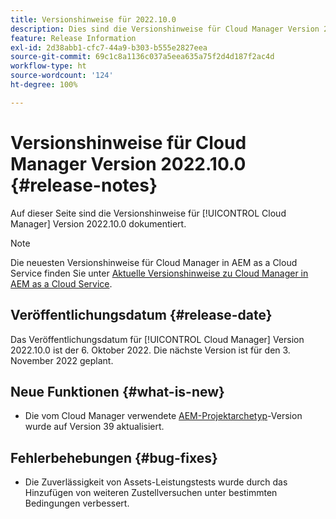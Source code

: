 ```yaml
---
title: Versionshinweise für 2022.10.0
description: Dies sind die Versionshinweise für Cloud Manager Version 2022.10.0.
feature: Release Information
exl-id: 2d38abb1-cfc7-44a9-b303-b555e2827eea
source-git-commit: 69c1c8a1136c037a5eea635a75f2d4d187f2ac4d
workflow-type: ht
source-wordcount: '124'
ht-degree: 100%

---
```



# Versionshinweise für Cloud Manager Version 2022.10.0 {#release-notes}

Auf dieser Seite sind die Versionshinweise für [!UICONTROL Cloud Manager] Version 2022.10.0 dokumentiert.

>[!NOTE]
>
>Die neuesten Versionshinweise für Cloud Manager in AEM as a Cloud Service finden Sie unter [Aktuelle Versionshinweise zu Cloud Manager in AEM as a Cloud Service](https://experienceleague.adobe.com/docs/experience-manager-cloud-service/content/implementing/using-cloud-manager/release-notes-cloud-manager/release-notes-cm-current.html?lang=de).

## Veröffentlichungsdatum {#release-date}

Das Veröffentlichungsdatum für [!UICONTROL Cloud Manager] Version 2022.10.0 ist der 6. Oktober 2022. Die nächste Version ist für den 3. November 2022 geplant.

## Neue Funktionen {#what-is-new}

* Die vom Cloud Manager verwendete [AEM-Projektarchetyp](https://experienceleague.adobe.com/docs/experience-manager-core-components/using/developing/archetype/overview.html?lang=de)-Version wurde auf Version 39 aktualisiert.

## Fehlerbehebungen {#bug-fixes}

* Die Zuverlässigkeit von Assets-Leistungstests wurde durch das Hinzufügen von weiteren Zustellversuchen unter bestimmten Bedingungen verbessert.
